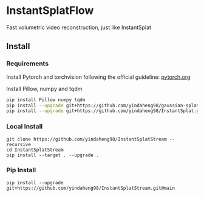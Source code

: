 # InstantSplatFlow

Fast volumetric video reconstruction, just like InstantSplat

## Install

### Requirements

Install Pytorch and torchvision following the official guideline: [pytorch.org](https://pytorch.org/)

Install Pillow, numpy and tqdm
```sh
pip install Pillow numpy tqdm
pip install --upgrade git+https://github.com/yindaheng98/gaussian-splatting.git@master
pip install --upgrade git+https://github.com/yindaheng98/InstantSplat.git@main
```
### Local Install

```shell
git clone https://github.com/yindaheng98/InstantSplatStream --recursive
cd InstantSplatStream
pip install --target . --upgrade .
```

### Pip Install

```shell
pip install --upgrade git+https://github.com/yindaheng98/InstantSplatStream.git@main
```
